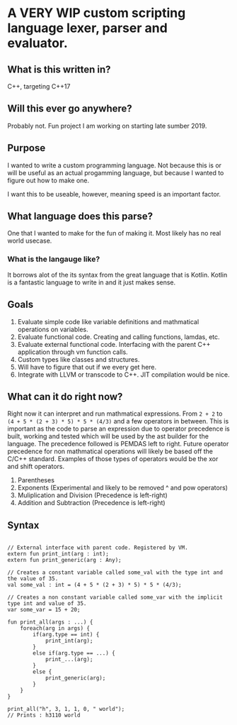 # A VERY WIP custom scripting language lexer, parser and evaluator.
## What is this written in?
C++, targeting C++17
## Will this ever go anywhere?
Probably not. Fun project I am working on starting late sumber 2019.
## Purpose
I wanted to write a custom programming language. Not because this is or will be useful as an actual progamming language, but because I wanted to figure out how to make one.

I want this to be useable, however, meaning speed is an important factor.

## What language does this parse?
One that I wanted to make for the fun of making it.  Most likely has no real world usecase.
### What is the langauge like?
It borrows alot of the its syntax from the great language that is Kotlin. Kotlin is a fantastic language to write in and it just makes sense. 
## Goals
1. Evaluate simple code like variable definitions and mathmatical operations on variables.
2. Evaluate functional code. Creating and calling functions, lamdas, etc.
3. Evaluate external functional code. Interfacing with the parent C++ application through vm function calls. 
4. Custom types like classes and structures.
5. Will have to figure that out if we every get here.
6. Integrate with LLVM or transcode to C++. JIT compilation would be nice.

## What can it do right now?
Right now it can interpret and run mathmatical expressions. From `2 + 2` to `(4 + 5 * (2 + 3) * 5) * 5 * (4/3)` and a few operators in between.
This is important as the code to parse an expression due to operator precedence is built, working and tested which will be used by the ast builder for the language.
The precedence followed is PEMDAS left to right. Future operator precedence for non mathmatical operations will likely be based off the C/C++ standard. Examples of those types of operators would be the xor and shift operators.
1. Parentheses
2. Exponents (Experimental and likely to be removed ^ and pow operators)
3. Muliplication and Division (Precedence is left-right)
4. Addition and Subtraction (Precedence is left-right)


## Syntax
```

// External interface with parent code. Registered by VM.
extern fun print_int(arg : int);
extern fun print_generic(arg : Any);

// Creates a constant variable called some_val with the type int and the value of 35.
val some_val : int = (4 + 5 * (2 + 3) * 5) * 5 * (4/3);

// Creates a non constant variable called some_var with the implicit type int and value of 35.
var some_var = 15 + 20;

fun print_all(args : ...) {
    foreach(arg in args) {
        if(arg.type == int) {
            print_int(arg);
        }
        else if(arg.type == ...) {
            print_...(arg);
        }
        else {
            print_generic(arg);
        }
    }
}

print_all("h", 3, 1, 1, 0, " world");
// Prints : h3110 world

```